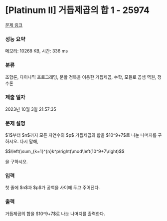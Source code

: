 # [Platinum II] 거듭제곱의 합 1 - 25974 

[문제 링크](https://www.acmicpc.net/problem/25974) 

### 성능 요약

메모리: 10268 KB, 시간: 336 ms

### 분류

조합론, 다이나믹 프로그래밍, 분할 정복을 이용한 거듭제곱, 수학, 모듈로 곱셈 역원, 정수론

### 제출 일자

2023년 10월 3일 21:57:35

### 문제 설명

<p>$1$부터 $n$까지 모든 자연수의 $p$ 거듭제곱의 합을 $10^9+7$로 나눈 나머지를 구하시오. 다시 말해,</p>

<p>$$\left(\sum_{k=1}^{n}k^p\right)\mod\left(10^9+7\right)$$</p>

<p>을 구하시오.</p>

### 입력 

 <p>첫 줄에 $n$과 $p$가 공백을 사이에 두고 주어진다.</p>

### 출력 

 <p>거듭제곱의 합을 $10^9+7$로 나눈 나머지를 출력한다.</p>

